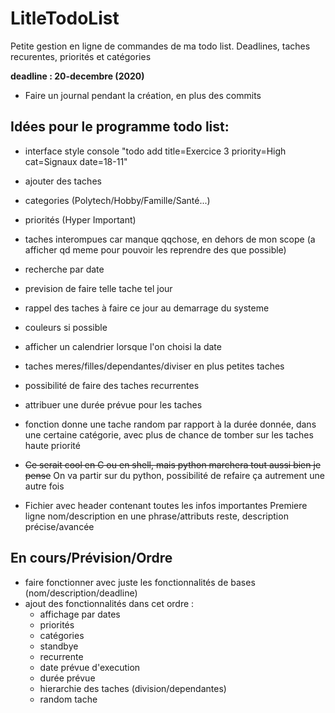 # LitleTodoList
Petite gestion en ligne de commandes de ma todo list. Deadlines, taches recurentes, priorités et catégories

**deadline :  20-decembre (2020)**
 - Faire un journal pendant la création, en plus des commits


## Idées pour le programme todo list:
 - interface style console "todo add title=Exercice 3 priority=High cat=Signaux date=18-11"
 - ajouter des taches
 - categories (Polytech/Hobby/Famille/Santé...)
 - priorités (Hyper Important)
 - taches interompues car manque qqchose, en dehors de mon scope
	(a afficher qd meme pour pouvoir les reprendre des que possible)
 - recherche par date
 - prevision de faire telle tache tel jour
 - rappel des taches à faire ce jour au demarrage du systeme
 - couleurs si possible
 - afficher un calendrier lorsque l'on choisi la date
 - taches meres/filles/dependantes/diviser en plus petites taches
 - possibilité de faire des taches recurrentes
 - attribuer une durée prévue pour les taches
 - fonction donne une tache random par rapport à la durée donnée, dans une certaine
    catégorie, avec plus de chance de tomber sur les taches haute priorité
 - ~~Ce serait cool en C ou en shell, mais python marchera tout aussi bien je pense~~ On va partir sur du python, possibilité de refaire ça autrement une autre fois

 - Fichier avec header contenant toutes les infos importantes
    Premiere ligne nom/description en une phrase/attributs
    reste, description précise/avancée

## En cours/Prévision/Ordre

 - faire fonctionner avec juste les fonctionnalités de bases (nom/description/deadline)
 - ajout des fonctionnalités dans cet ordre :
    - affichage par dates
    - priorités
    - catégories
    - standbye
    - recurrente
    - date prévue d'execution
    - durée prévue
    - hierarchie des taches (division/dependantes)
    - random tache
